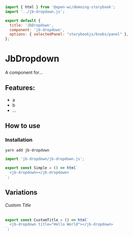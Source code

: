 ```js script
import { html } from '@open-wc/demoing-storybook';
import '../jb-dropdown.js';

export default {
  title: 'JbDropdown',
  component: 'jb-dropdown',
  options: { selectedPanel: "storybookjs/knobs/panel" },
};
```

# JbDropdown

A component for...

## Features:

- a
- b
- ...

## How to use

### Installation

```bash
yarn add jb-dropdown
```

```js
import 'jb-dropdown/jb-dropdown.js';
```

```js preview-story
export const Simple = () => html`
  <jb-dropdown></jb-dropdown>
`;
```

## Variations

###### Custom Title

```js preview-story
export const CustomTitle = () => html`
  <jb-dropdown title="Hello World"></jb-dropdown>
`;
```
